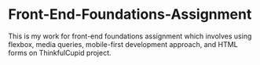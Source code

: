 # Front-End-Foundations-Assignment
This is my work for front-end foundations assignment which involves using flexbox, media queries, mobile-first development approach, and HTML forms on ThinkfulCupid project.
